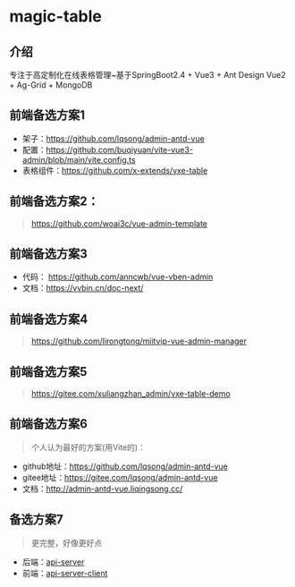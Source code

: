 # magic-table

## 介绍
专注于高定制化在线表格管理~基于SpringBoot2.4 + Vue3 + Ant Design Vue2 + Ag-Grid + MongoDB

## 前端备选方案1
+ 架子：https://github.com/lqsong/admin-antd-vue
+ 配置：https://github.com/buqiyuan/vite-vue3-admin/blob/main/vite.config.ts
+ 表格组件：https://github.com/x-extends/vxe-table

## 前端备选方案2：
> https://github.com/woai3c/vue-admin-template

## 前端备选方案3
+ 代码： https://github.com/anncwb/vue-vben-admin
+ 文档：https://vvbin.cn/doc-next/

## 前端备选方案4
> https://github.com/lirongtong/miitvip-vue-admin-manager

## 前端备选方案5
> https://gitee.com/xuliangzhan_admin/vxe-table-demo

## 前端备选方案6
> 个人认为最好的方案(用Vite的)：
+ github地址：https://github.com/lqsong/admin-antd-vue
+ gitee地址：https://gitee.com/lqsong/admin-antd-vue
+ 文档：http://admin-antd-vue.liqingsong.cc/

## 备选方案7
> 更完整，好像更好点

+ 后端：[api-server](https://gitee.com/code-together/api-server)
+ 前端：[api-server-client](https://gitee.com/code-together/api-server-client)

